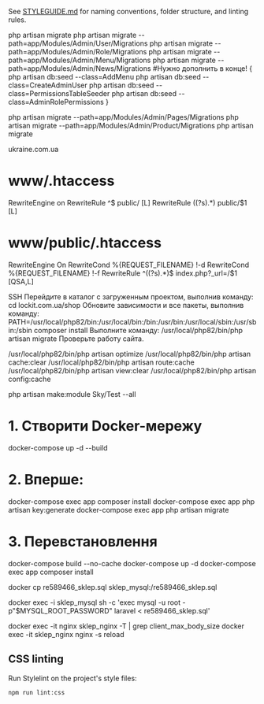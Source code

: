 See [STYLEGUIDE.md](STYLEGUIDE.md) for naming conventions, folder structure, and linting rules.

php artisan migrate
php artisan migrate --path=app/Modules/Admin/User/Migrations
php artisan migrate --path=app/Modules/Admin/Role/Migrations
php artisan migrate --path=app/Modules/Admin/Menu/Migrations
php artisan migrate --path=app/Modules/Admin/News/Migrations
#Нужно дополнить в конце!
{
    php artisan db:seed --class=AddMenu
    php artisan db:seed --class=CreateAdminUser
    php artisan db:seed --class=PermissionsTableSeeder
    php artisan db:seed --class=AdminRolePermissions
}

php artisan migrate --path=app/Modules/Admin/Pages/Migrations
php artisan migrate --path=app/Modules/Admin/Product/Migrations
php artisan migrate

ukraine.com.ua

# www/.htaccess

<IfModule mod_rewrite.c>
RewriteEngine on
RewriteRule ^$ public/ [L]
RewriteRule ((?s).*) public/$1 [L]
</IfModule>

# www/public/.htaccess

<IfModule mod_rewrite.c>
RewriteEngine On
RewriteCond %{REQUEST_FILENAME} !-d
RewriteCond %{REQUEST_FILENAME} !-f
RewriteRule ^((?s).*)$ index.php?_url=/$1 [QSA,L]
</IfModule>

SSH
Перейдите в каталог с загруженным проектом, выполнив команду:
cd lockit.com.ua/shop
Обновите зависимости и все пакеты, выполнив команду:
PATH=/usr/local/php82/bin:/usr/local/bin:/bin:/usr/bin:/usr/local/sbin:/usr/sbin:/sbin composer install
Выполните команду:
/usr/local/php82/bin/php artisan migrate
Проверьте работу сайта.

/usr/local/php82/bin/php artisan optimize
/usr/local/php82/bin/php artisan cache:clear
/usr/local/php82/bin/php artisan route:cache
/usr/local/php82/bin/php artisan view:clear
/usr/local/php82/bin/php artisan config:cache

php artisan make:module Sky/Test --all

# 1. Створити Docker-мережу
docker-compose up -d --build

# 2. Вперше:
docker-compose exec app composer install
docker-compose exec app php artisan key:generate
docker-compose exec app php artisan migrate

# 3. Перевстановлення
docker-compose build --no-cache
docker-compose up -d
docker-compose exec app composer install

docker cp  re589466_sklep.sql sklep_mysql:/re589466_sklep.sql 

docker exec -i sklep_mysql sh -c 'exec mysql -u root -p"$MYSQL_ROOT_PASSWORD" laravel < re589466_sklep.sql'

docker exec -it nginx sklep_nginx -T | grep client_max_body_size
docker exec -it sklep_nginx nginx -s reload

## CSS linting

Run Stylelint on the project's style files:

```bash
npm run lint:css
```

